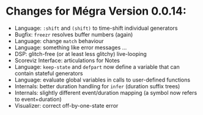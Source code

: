 # Changes for Mégra Version 0.0.14:

* Language: `:shift` and `(shift)` to time-shift individual generators
* Bugfix: `freezr` resolves buffer numbers (again)
* Language: change `match` behaviour
* Language: something like error messages ...
* DSP: glitch-free (or at least less glitchy) live-looping
* Scoreviz Interface: articulations for Notes
* Language: `keep-state` and `defpart` now define a variable that can contain stateful generators
* Language: evaluate global variables in calls to user-defined functions
* Internals: better duration handling for `infer` (duration suffix trees)
* Internals: slightly different event/duration mapping (a symbol now refers to event+duration)
* Visualizer: correct off-by-one-state error
